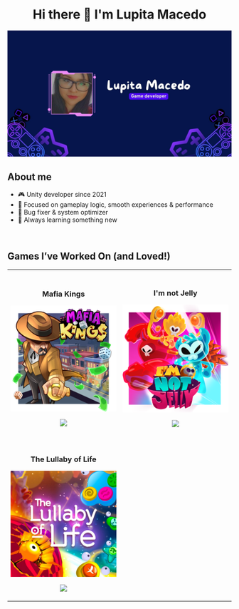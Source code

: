  

<div align="center">
  <h1 align="center">
    Hi there 👋 I'm Lupita Macedo 
  </h1>
</div>
<img src= "Portadas_Lupita.jpg">
<br>

## About me
- 🎮 Unity developer since 2021  
- 🧠 Focused on gameplay logic, smooth experiences & performance  
- 🐞 Bug fixer & system optimizer  
- 🌱 Always learning something new
<br>

## Games I’ve Worked On (and Loved!)
<table>
 <tr>
  
  <td width="50%">
   <br>
   <h3 align="center">Mafia Kings</h3>
   <div align ="center">
     <a href="https://play.google.com/store/apps/details?id=com.byaliens.mafiakings&pcampaignid=web_share" target="_blank">
       <img src="proyectos/MK.png" width="480" alt="Mafia kings image" >
     </a>
    <br>
    <p>
     <a href="https://play.google.com/store/apps/details?id=com.byaliens.mafiakings&pcampaignid=web_share" target="_blank">
       <img src= "https://img.shields.io/badge/play%20store-8A2BE2">
     </a>
    </p>
   </div>
  </td>

   <td width="50%">
    <br>
   <h3 align="center">I'm not Jelly</h3>
   <div align ="center">
     <a href="https://store.steampowered.com/app/1722820/Im_Not_Jelly/" target="_blank">
       <img src="proyectos/IMJ.png" width="480" alt="I'm not Jelly image" >
     </a>
    <br>
    <p>
     <a href="https://store.steampowered.com/app/1722820/Im_Not_Jelly/" target="_blank">
       <img src= "https://img.shields.io/badge/steam-1b2838">
     </a>
    </p>
   </div>
  </td>
  
 </tr>
 
<!-- 
Segunda fila
-->
 <tr>
  <td width="50%">
   <br>
   <h3 align="center">The Lullaby of Life</h3>
   <div align ="center">
     <a href="https://store.steampowered.com/app/2493180/The_Lullaby_of_Life/" target="_blank">
       <img src="proyectos/TLOL_1024.jpg" width="480" alt="The Lullaby of Life image" >
     </a>
    <br>
    <p>
     <a href="https://store.steampowered.com/app/2493180/The_Lullaby_of_Life/" target="_blank">
       <img src= "https://img.shields.io/badge/steam-1b2838">
     </a>
    </p>
   </div>
  </td>
 </tr>

</table>
</div>
<br>

<!--
### ⚙️ &nbsp;GitHub Analytics

<p align="center">
<a href="https://github.com/Blaulux">
  <img height="180em" src="https://github-readme-stats-eight-theta.vercel.app/api?username=Blaulux&show_icons=true&theme=algolia&include_all_commits=true&count_private=true"/>
  <img height="180em" src="https://github-readme-stats-eight-theta.vercel.app/api/top-langs/?username=Blaulux&layout=compact&langs_count=8&theme=algolia"/>
</a>
</p>
-->

<!--
**Blaulux/Blaulux** is a ✨ _special_ ✨ repository because its `README.md` (this file) appears on your GitHub profile.

Here are some ideas to get you started:

- 🔭 I’m currently working on ...
- 🌱 I’m currently learning ...
- 👯 I’m looking to collaborate on ...
- 🤔 I’m looking for help with ...
- 💬 Ask me about ...
- 📫 How to reach me: ...
- 😄 Pronouns: ...
- ⚡ Fun fact: ...
-->
